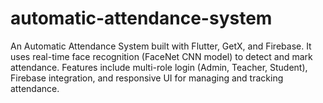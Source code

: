 # automatic-attendance-system
An Automatic Attendance System built with Flutter, GetX, and Firebase. It uses real-time face recognition (FaceNet CNN model) to detect and mark attendance. Features include multi-role login (Admin, Teacher, Student), Firebase integration, and responsive UI for managing and tracking attendance.
